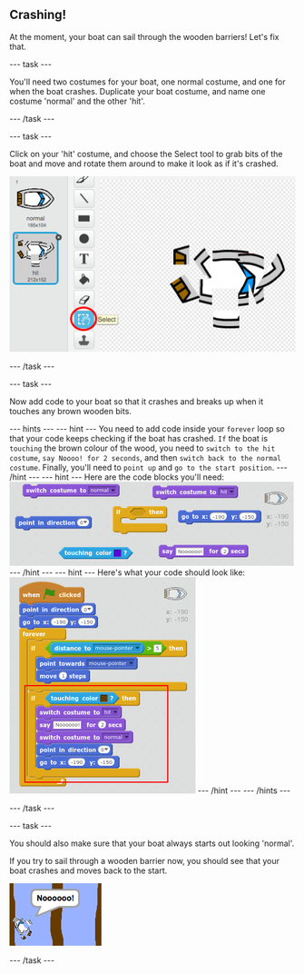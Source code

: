 ## Crashing!

At the moment, your boat can sail through the wooden barriers! Let's fix that.

--- task ---

You'll need two costumes for your boat, one normal costume, and one for when the boat crashes. Duplicate your boat costume, and name one costume 'normal' and the other 'hit'.

--- /task ---

--- task ---

Click on your 'hit' costume, and choose the Select tool to grab bits of the boat and move and rotate them around to make it look as if it's crashed.

 ![screenshot](images/boat-hit-costume.png)

--- /task ---

--- task ---

Now add code to your boat so that it crashes and breaks up when it touches any brown wooden bits.

--- hints ---
--- hint ---
You need to add code inside your `forever` loop so that your code keeps checking if the boat has crashed. `If` the boat is `touching` the brown colour of the wood, you need to `switch to the hit costume`, `say Noooo! for 2 seconds`, and then `switch back to the normal costume`. Finally, you'll need to `point up` and `go to the start position`.
--- /hint ---
--- hint ---
Here are the code blocks you'll need:
![screenshot](images/boat-hit-blocks.png)
--- /hint ---
--- hint ---
Here's what your code should look like:
![screenshot](images/boat-hit-code.png)
--- /hint ---
--- /hints ---

--- /task ---

--- task ---

You should also make sure that your boat always starts out looking 'normal'.

 If you try to sail through a wooden barrier now, you should see that your boat crashes and moves back to the start.

 ![screenshot](images/boat-crash.png)

--- /task ---
